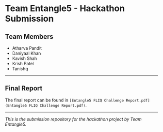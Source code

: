 # Team Entangle5 - Hackathon Submission

## Team Members
- Atharva Pandit  
- Daniyaal Khan  
- Kavish Shah  
- Krish Patel  
- Tanishq  

---

## Final Report
The final report can be found in `[Entangle5 FLIQ Challenge Report.pdf](Entangle5 FLIQ Challenge Report.pdf)`.

---

*This is the submission repository for the hackathon project by Team Entangle5.*
